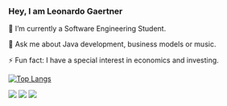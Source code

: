 ### Hey, I am Leonardo Gaertner

🔭 I’m currently a Software Engineering Student.

💬 Ask me about Java development, business models or music.

⚡ Fun fact: I have a special interest in economics and investing.

[![Top Langs](https://github-readme-stats.vercel.app/api/top-langs/?username=leonardogaertner&theme=radical)](https://github.com/leonardogaertner/github-readme-stats)

<div> 
  <a href="https://instagram.com/leonardogaertner" target="_blank"><img src="https://img.shields.io/badge/-Instagram-%23E4405F?style=for-the-badge&logo=instagram&logoColor=white" target="_blank"></a>
  <a href = "mailto:leonardogaertner2004@gmail.com"><img src="https://img.shields.io/badge/-Gmail-%23333?style=for-the-badge&logo=gmail&logoColor=white" target="_blank"></a>
  <a href="https://www.linkedin.com/in/leonardo-gaertner-93a087245/" target="_blank"><img src="https://img.shields.io/badge/-LinkedIn-%230077B5?style=for-the-badge&logo=linkedin&logoColor=white" target="_blank"></a> 
</div>
